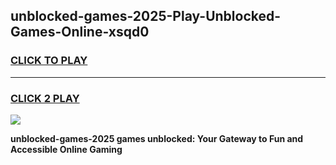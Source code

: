 
## unblocked-games-2025-Play-Unblocked-Games-Online-xsqd0
<h3>
<a href="https://premium76.site?title=unblocked-games-2025&ref=25A">CLICK TO PLAY</a></h3>
<hr>

<h3>
<a href="https://premium76.site?title=unblocked-games-2025&ref=25A">CLICK 2 PLAY</a>
  
</h3>

<a href="https://premium76.site?title=unblocked-games-2025&ref=25A"><img src="https://clearcache.store/games.png"></a>


**unblocked-games-2025 games unblocked: Your Gateway to Fun and Accessible Online Gaming**
